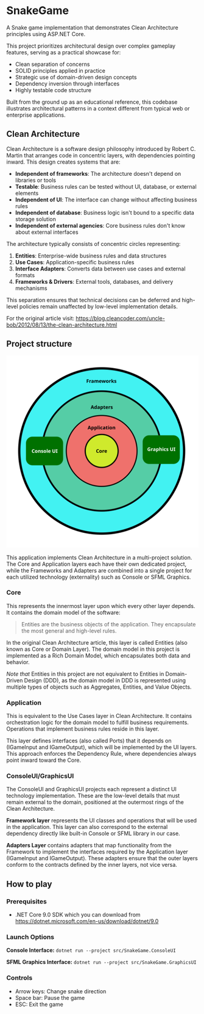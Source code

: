 # SnakeGame

A Snake game implementation that demonstrates Clean Architecture principles using ASP.NET Core.

This project prioritizes architectural design over complex gameplay features, serving as a practical showcase for:
- Clean separation of concerns
- SOLID principles applied in practice
- Strategic use of domain-driven design concepts
- Dependency inversion through interfaces
- Highly testable code structure

Built from the ground up as an educational reference, this codebase illustrates architectural patterns in a context different from typical web or enterprise applications.

## Clean Architecture

Clean Architecture is a software design philosophy introduced by Robert C. Martin that arranges code in concentric layers, with dependencies pointing inward. This design creates systems that are:

- **Independent of frameworks**: The architecture doesn't depend on libraries or tools
- **Testable**: Business rules can be tested without UI, database, or external elements
- **Independent of UI**: The interface can change without affecting business rules
- **Independent of database**: Business logic isn't bound to a specific data storage solution
- **Independent of external agencies**: Core business rules don't know about external interfaces

The architecture typically consists of concentric circles representing:
1. **Entities**: Enterprise-wide business rules and data structures
2. **Use Cases**: Application-specific business rules
3. **Interface Adapters**: Converts data between use cases and external formats
4. **Frameworks & Drivers**: External tools, databases, and delivery mechanisms

This separation ensures that technical decisions can be deferred and high-level policies remain unaffected by low-level implementation details.

For the original article visit: https://blog.cleancoder.com/uncle-bob/2012/08/13/the-clean-architecture.html

## Project structure
<img src="./snake_game_architecture.svg" alt="Software architecture of the project" />

This application implements Clean Architecture in a multi-project solution. The Core and Application layers each have their own dedicated project, while the Frameworks and Adapters are combined into a single project for each utilized technology (externality) such as Console or SFML Graphics.

### Core
This represents the innermost layer upon which every other layer depends. It contains the domain model of the software:

> Entities are the business objects of the application. They encapsulate the most general and high-level rules.

In the original Clean Architecture article, this layer is called Entities (also known as Core or Domain Layer).
The domain model in this project is implemented as a Rich Domain Model, which encapsulates both data and behavior.

*Note that* Entities in this project are not equivalent to Entities in Domain-Driven Design (DDD), as the domain model in DDD is represented using multiple types of objects such as Aggregates, Entities, and Value Objects.

### Application
This is equivalent to the Use Cases layer in Clean Architecture. It contains orchestration logic for the domain model to fulfill business requirements. Operations that implement business rules reside in this layer.

This layer defines interfaces (also called Ports) that it depends on (IGameInput and IGameOutput), which will be implemented by the UI layers. This approach enforces the Dependency Rule, where dependencies always point inward toward the Core.

### ConsoleUI/GraphicsUI
The ConsoleUI and GraphicsUI projects each represent a distinct UI technology implementation. These are the low-level details that must remain external to the domain, positioned at the outermost rings of the Clean Architecture.

**Framework layer** represents the UI classes and operations that will be used in the application. This layer can also correspond to the external dependency directly like built-in Console or SFML library in our case.

**Adapters Layer** contains adapters that map functionality from the Framework to implement the interfaces required by the Application layer (IGameInput and IGameOutput). These adapters ensure that the outer layers conform to the contracts defined by the inner layers, not vice versa.

## How to play
### Prerequisites
- .NET Core 9.0 SDK which you can download from https://dotnet.microsoft.com/en-us/download/dotnet/9.0

### Launch Options

**Console Interface:**
`dotnet run --project src/SnakeGame.ConsoleUI`

**SFML Graphics Interface:**
`dotnet run --project src/SnakeGame.GraphicsUI`

### Controls
- Arrow keys: Change snake direction
- Space bar: Pause the game
- ESC: Exit the game
